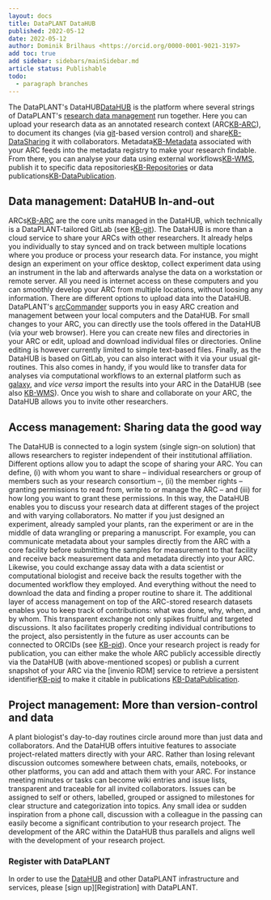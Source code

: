 ```yaml
---
layout: docs
title: DataPLANT DataHUB
published: 2022-05-12
date: 2022-05-12
author: Dominik Brilhaus <https://orcid.org/0000-0001-9021-3197>
add toc: true
add sidebar: sidebars/mainSidebar.md
article status: Publishable
todo:
  - paragraph branches    
---
```


The DataPLANT's DataHUB[DataHUB] is the platform where several strings of DataPLANT's [research data management][KB-RDM] run together. Here you can upload your research data as an annotated research context (ARC[KB-ARC]), to document its changes (via [git][KB-git]-based version control) and share[KB-DataSharing] it with collaborators. Metadata[KB-Metadata] associated with your ARC feeds into the metadata registry to make your research findable. From there, you can analyse your data using external workflows[KB-WMS], publish it to specific data repositories[KB-Repositories] or data publications[KB-DataPublication].

## Data management: DataHUB In-and-out

ARCs[KB-ARC] are the core units managed in the DataHUB, which technically is a DataPLANT-tailored GitLab (see [KB-git]). The DataHUB is more than a cloud service to share your ARCs with other researchers. It already helps you individually to stay synced and on track between multiple locations where you produce or process your research data. For instance, you might design an experiment on your office desktop, collect experiment data using an instrument in the lab and afterwards analyse the data on a workstation or remote server. All you need is internet access on these computers and you can smoothly develop your ARC from multiple locations, without loosing any information.
There are different options to upload data into the DataHUB. DataPLANT's [arcCommander][KB-arccommander] supports you in easy ARC creation and management between your local computers and the DataHUB. For small changes to your ARC, you can directly use the tools offered in the DataHUB (via your web browser). Here you can create new files and directories in your ARC or edit, upload and download individual files or directories. Online editing is however currently limited to simple text-based files. Finally, as the DataHUB is based on GitLab, you can also interact with it via your usual git-routines. This also comes in handy, if you would like to transfer data for analyses via computational workflows to an external platform such as [galaxy][galaxy], and *vice versa* import the results into your ARC in the DataHUB (see also [KB-WMS]). Once you wish to share and collaborate on your ARC, the DataHUB allows you to invite other researchers.

## Access management: Sharing data the good way

The DataHUB is connected to a login system (single sign-on solution) that allows researchers to register independent of their institutional affiliation. Different options allow you to adapt the scope of sharing your ARC. You can define, (i) with whom you want to share  &ndash; individual researchers or group of members such as your research consortium &ndash;, (ii) the member rights &ndash; granting permissions to read from, write to or manage the ARC &ndash; and (iii) for how long you want to grant these permissions. In this way, the DataHUB enables you to discuss your research data at different stages of the project and with varying collaborators. No matter if you just designed an experiment, already sampled your plants, ran the experiment or are in the middle of data wrangling or preparing a manuscript. For example, you can communicate metadata about your samples directly from the ARC with a core facility before submitting the samples for measurement to that facility and receive back measurement data and metadata directly into your ARC. Likewise, you could exchange assay data with a data scientist or computational biologist and receive back the results together with the documented workflow they employed. And everything without the need to download the data and finding a proper routine to share it.
The additional layer of access management on top of the ARC-stored research datasets enables you to keep track of contributions: what was done, why, when, and by whom. This transparent exchange not only spikes fruitful and targeted discussions. It also facilitates properly crediting individual contributions to the project, also persistently in the future as user accounts can be connected to ORCIDs (see [KB-pid]).
Once your research project is ready for publication, you can either make the whole ARC publicly accessible directly via the DataHUB (with above-mentioned scopes) or publish a current snapshot of your ARC via the [invenio RDM] service to retrieve a persistent identifier[KB-pid] to make it citable in publications [KB-DataPublication].

## Project management: More than version-control and data

A plant biologist's day-to-day routines circle around more than just data and collaborators. And the DataHUB offers intuitive features to associate project-related matters directly with your ARC. Rather than losing relevant discussion outcomes somewhere between chats, emails, notebooks, or other platforms, you can add and attach them with your ARC. For instance meeting minutes or tasks can become wiki entries and issue lists, transparent and traceable for all invited collaborators. Issues can be assigned to self or others, labelled, grouped or assigned to milestones for clear structure and categorization into topics. Any small idea or sudden inspiration from a phone call, discussion with a colleague in the passing can easily become a significant contribution to your research project. The development of the ARC within the DataHUB thus parallels and aligns well with the development of your research project.

<!-- And it does not have to be the most formal piece of documentation. 
    - want to keep it private -->

<!-- 
## User-friendliness and third-party apps

- The technical back-end is gitlab, 
- git and GitLab become more established
- more tools being developed to integrate git (e.g. IDEs on computer)
- other third-party tools / apps
  - take photo of lab work and add directly to your project -->

### Register with DataPLANT

In order to use the [DataHUB][DataHUB] and other DataPLANT infrastructure and services, please [sign up][Registration] with DataPLANT.  

<!-- Knowledgebase cross-references -->

[KB-FAIR]: ./FAIRDataPrinciples.html
[KB-Metadata]: ./metadata.html
[KB-RDM]: ./ResearchDataManagement.html
[KB-DataPublication]: ./datapublication.html
[KB-DataSharing]: ./datasharing.html
[KB-git]: ./git.html
[KB-pid]: ./pids.html
[KB-Repositories]: ./repositories.html
[KB-WMS]: ./WMS.html
[KB-arccommander]: ./arccommander.html
[KB-ARC]: ./AnnotatedResearchContext.html

<!-- DataPLANT web links -->

[DataHUB]: <https://git.nfdi4plants.org> "DataHUB"
[ARC]: <https://github.com/nfdi4plants/ARC> "ARC specifications"
[ArcCommander]: <https://github.com/nfdi4plants/arcCommander/wiki> "ArcCommander Wiki"
[Swate]: <https://github.com/nfdi4plants/Swate/wiki> "Swate Wiki"

<!-- Reference web links -->

[galaxy]: https://plants.usegalaxy.eu/ "Galaxy Plants"
